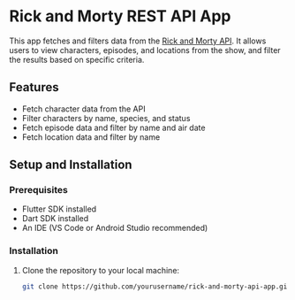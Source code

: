 # Rick and Morty REST API App

This app fetches and filters data from the [Rick and Morty API](https://rickandmortyapi.com/). It allows users to view characters, episodes, and locations from the show, and filter the results based on specific criteria.

## Features

- Fetch character data from the API
- Filter characters by name, species, and status
- Fetch episode data and filter by name and air date
- Fetch location data and filter by name

## Setup and Installation

### Prerequisites
- Flutter SDK installed
- Dart SDK installed
- An IDE (VS Code or Android Studio recommended)

### Installation

1. Clone the repository to your local machine:
   ```bash
   git clone https://github.com/yourusername/rick-and-morty-api-app.git
